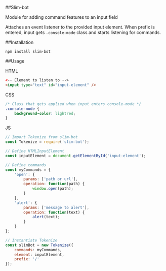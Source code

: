 ##Slim-bot

Module for adding command features to an input field

Attaches an event listener to the provided input element. When prefix is entered,
input gets `.console-mode` class and starts listening for commands.

##Installation

`npm install slim-bot`

##Usage

HTML
```html
<-- Element to listen to -->
<input type="text" id="input-element" />
```

CSS
```css
/* Class that gets applied when input enters console-mode */
.console-mode {
    background-color: lightred;
}
```

JS
```js
// Import Tokenize from slim-bot
const Tokenize = require('slim-bot');

// Define HTMLInputElement
const inputElement = document.getElementById('input-element');

// Define commands
const myCommands = {
    'open': {
        params: ['path or url'],
        operation: function(path) {
            window.open(path);
        }
    },
    'alert': {
        params: ['message to alert'],
        operation: function(text) {
            alert(text);
        }
    }
};

// Instantiate Tokenize
const slimBot = new Tokenize({
    commands: myCommands,
    element: inputElement,
    prefix: '/'
});

```
